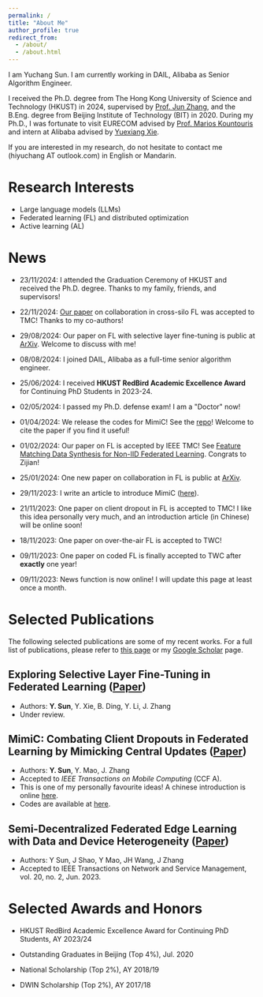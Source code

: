 ```yaml
---
permalink: /
title: "About Me"
author_profile: true
redirect_from: 
  - /about/
  - /about.html
---
```


I am Yuchang Sun. I am currently working in DAIL, Alibaba as Senior Algorithm Engineer.

I received the Ph.D. degree from The Hong Kong University of Science and Technology (HKUST) in 2024, supervised by [Prof. Jun Zhang](https://eejzhang.people.ust.hk/), and the B.Eng. degree from Beijing Institute of Technology (BIT) in 2020. 
During my Ph.D., I was fortunate to visit EURECOM advised by [Prof. Marios Kountouris](https://scholar.google.co.in/citations?user=QG9iXtUAAAAJ&hl=en) and intern at Alibaba advised by [Yuexiang Xie](https://xieyxclack.github.io/).

If you are interested in my research, do not hesitate to contact me (hiyuchang AT outlook.com) in English or Mandarin.

Research Interests
======

- Large language models (LLMs)
- Federated learning (FL) and distributed optimization
- Active learning (AL)

News
======

- 23/11/2024: I attended the Graduation Ceremony of HKUST and received the Ph.D. degree. Thanks to my family, friends, and supervisors! 

- 22/11/2024: [Our paper](https://arxiv.org/abs/2401.13236) on collaboration in cross-silo FL was accepted to TMC! Thanks to my co-authors!

- 29/08/2024: Our paper on FL with selective layer fine-tuning is public at [ArXiv](https://arxiv.org/abs/2408.15600). Welcome to discuss with me!

- 08/08/2024: I joined DAIL, Alibaba as a full-time senior algorithm engineer.

- 25/06/2024: I received **HKUST RedBird Academic Excellence Award** for Continuing PhD Students in 2023-24.

- 02/05/2024: I passed my Ph.D. defense exam! I am a "Doctor" now! 

- 01/04/2024: We release the codes for MimiC! See the [repo](https://github.com/hiyuchang/mimic_codes/)! Welcome to cite the paper if you find it useful!

- 01/02/2024: Our paper on FL is accepted by IEEE TMC! See [Feature Matching Data Synthesis for Non-IID Federated Learning](https://arxiv.org/pdf/2308.04761). Congrats to Zijian!

- 25/01/2024: One new paper on collaboration in FL is public at [ArXiv](https://arxiv.org/abs/2401.13236).

- 29/11/2023: I write an article to introduce MimiC ([here](https://mp.weixin.qq.com/s/7M-OLONznfRvQf-FPIKuIw)).

- 21/11/2023: One paper on client dropout in FL is accepted to TMC! I like this idea personally very much, and an introduction article (in Chinese) will be online soon!

- 18/11/2023: One paper on over-the-air FL is accepted to TWC!

- 09/11/2023: One paper on coded FL is finally accepted to TWC after **exactly** one year!
  
- 09/11/2023: News function is now online! I will update this page at least once a month.

Selected Publications
======
The following selected publications are some of my recent works. For a full list of publications, please refer to [this page](https://hiyuchang.github.io/publications) or my [Google Scholar](https://scholar.google.com.hk/citations?user=1WffgvYAAAAJ&oi=ao) page.

Exploring Selective Layer Fine-Tuning in Federated Learning ([Paper](https://arxiv.org/abs/2408.15600))
------

- Authors: **Y. Sun**, Y. Xie, B. Ding, Y. Li, J. Zhang
- Under review.


MimiC: Combating Client Dropouts in Federated Learning by Mimicking Central Updates ([Paper](https://arxiv.org/abs/2306.12212))
------

  - Authors: **Y. Sun**, Y. Mao, J. Zhang
  - Accepted to *IEEE Transactions on Mobile Computing* (CCF A).
  - This is one of my personally favourite ideas! A chinese introduction is online [here](https://mp.weixin.qq.com/s/7M-OLONznfRvQf-FPIKuIw).
  - Codes are available at [here](https://github.com/hiyuchang/mimic_codes/).

Semi-Decentralized Federated Edge Learning with Data and Device Heterogeneity ([Paper](https://arxiv.org/abs/2112.10313))
------
  
  - Authors: Y Sun, J Shao, Y Mao, JH Wang, J Zhang
  - Accepted to IEEE Transactions on Network and Service Management, vol. 20, no. 2, Jun. 2023.

Selected Awards and Honors
======

- HKUST RedBird Academic Excellence Award for Continuing PhD Students, AY 2023/24

- Outstanding Graduates in Beijing (Top 4%), Jul. 2020

- National Scholarship (Top 2%), AY 2018/19

- DWIN Scholarship (Top 2%), AY 2017/18
